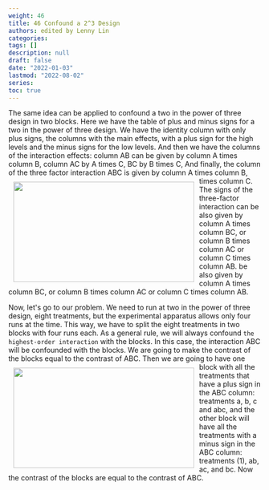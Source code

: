 ```yaml
---
weight: 46
title: 46 Confound a 2^3 Design
authors: edited by Lenny Lin
categories: 
tags: []
description: null
draft: false
date: "2022-01-03"
lastmod: "2022-08-02"
series: 
toc: true
---
```





<!--more-->

The same idea can be applied to confound a two in the power of three design in two blocks. Here we have the table of plus and minus signs for a two in the power of three design. We have the identity column with only plus signs, the columns with the main effects, with a plus sign for the high levels and the minus signs for the low levels. And then we have the columns of the interaction effects: column AB can be given by column A times column B, column AC by A times C, BC by B times C, And finally, the column of the three factor interaction ABC is given by column A times column B, times column C. 
<img width ="360" height= "200" src = "/docs/images/Screenshot 2022-08-04 204958.png" style ="float: left" HSPACE="10" VSPACE="10"/>
The signs of the three-factor interaction can be also given by column A times column BC, or column B times column AC or column C times column AB. be also given by column A times column BC, or column B times column AC or column C times column AB.   

Now, let's go to our problem. We need to run at two in the power of three design, eight treatments, but the experimental apparatus allows only four runs at the time. This way, we have to split the eight treatments in two blocks with four runs each. As a general rule, we will always confound `the highest-order interaction` with the blocks. In this case, the interaction ABC will be confounded with the blocks. We are going to make the contrast of the blocks equal to the contrast of ABC. 
<img width ="360" height= "200" src = "/docs/images/Screenshot 2022-08-04 205332.png" style ="float: left" HSPACE="10" VSPACE="10"/>
Then we are going to have one block with all the treatments that have a plus sign in the ABC column: treatments a, b, c and abc, and the other block will have all the treatments with a minus sign in the ABC column: treatments (1), ab, ac, and bc. Now the contrast of the blocks are equal to the contrast of ABC. 